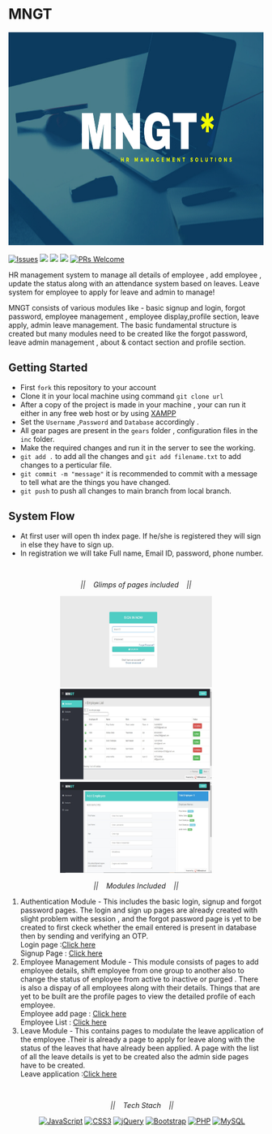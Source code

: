 # MNGT


<center><img src="https://github.com/sruti2024/MNGT/blob/main/images/MNGT_.png" height="420px" width="1000px" ></center>


[![Issues](https://img.shields.io/github/issues/sruti2024/MNGT)](https://github.com/sruti2024/MNGT/issues)
<img src="https://img.shields.io/badge/Front%20End-CSS%20JS-orange">
<img src="https://img.shields.io/badge/Back%20End-PHP%20MySQL-lightgrey">
<img src="https://img.shields.io/badge/Open%20Source-Teacher-blueviolet">
[![PRs Welcome](https://img.shields.io/badge/PRs-welcome-brightgreen.svg?style=flat-square)](http://makeapullrequest.com)



HR management system to manage all details of employee , add employee , update the status  along with an attendance system based on leaves. Leave system for employee to apply for leave and admin to manage!

MNGT consists of various modules like - basic signup and login, forgot password, employee management , employee display,profile section, leave apply, admin leave management. The basic fundamental structure is created but many modules need to be created like the forgot password, leave admin management , about & contact section and profile section.

## Getting Started 

* First `fork` this repository to your account
* Clone it in your local machine using command `git clone url`
* After a copy of the project is made in your machine , your can run it either in any free web host or by using [XAMPP](https://www.apachefriends.org/download.html)
* Set the `Username` ,`Password` and `Database` accordingly .
* All gear pages are present in the `gears` folder , configuration files in the `inc` folder.
* Make the required changes and run it in the server to see the working.
* `git add .` to add all the changes and `git add filename.txt` to add changes to a perticular file.
* `git commit -m "message"` it is recommended to commit with a message to tell what are the things you have changed.
* `git push` to push all changes to main branch from local branch.


## System Flow
* At first user will open th index page. If he/she is registered they will sign in else they have to sign up.
* In registration we will take Full name,  Email ID, password, phone number.




<br>


<p align="center">
  <i>||&nbsp&nbsp&nbsp Glimps of pages included &nbsp&nbsp&nbsp||</i>
  <p align="center">
<img src="https://github.com/sruti2024/MNGT/blob/main/images/WhatsApp%20Image%202021-02-25%20at%2012.04.27%20PM.jpeg" width="300px" height="180px">
    <img src="https://github.com/sruti2024/MNGT/blob/main/images/WhatsApp%20Image%202021-02-25%20at%2012.09.20%20PM.jpeg" width="300" height="180px">
    <img src="https://github.com/sruti2024/MNGT/blob/main/images/WhatsApp%20Image%202021-02-25%20at%2012.14.16%20PM.jpeg" width="300" height="180px">
</p>


<p align="center">
  <i>||&nbsp&nbsp&nbsp Modules Included &nbsp&nbsp&nbsp||</i>
  <p align="center">
 <ol>
   <li>Authentication Module - This includes the basic login, signup and forgot password pages. The login and sign up pages are already created with slight problem withe session , and the forgot password page is yet to be created to first ckeck whether the email entered is present in database then by sending and verifying an OTP. <br>
     Login page :<a href="https://pick-a-bag.000webhostapp.com/index%20-%20Copy.php" title="Login page">Click here </a><br>Signup Page : <a href="https://pick-a-bag.000webhostapp.com/signup.php?email_id_err=&password_err=" title="signup page">Click here </a>
   </li>
   
   <li>Employee Management Module - This module consists of pages to add employee details, shift employee from one group to another  also to change the status of enployee from active to inactive or purged . There is also a dispay of all employees along with their details. Things that are yet to be built are the profile pages to view the detailed profile of each employee.<br>
  Employee add page : <a href="https://pick-a-bag.000webhostapp.com/employee_add.php" title="Add page">Click here </a>
<br>
  Employee List : <a href="https://pick-a-bag.000webhostapp.com/employee.php" title="List page">Click here </a>
</li>
   
   <li>Leave Module - This contains pages to modulate the leave application of the employee .Their is already a page to apply for leave along with the status of the leaves that have already been applied. A page with the list of all the leave details is yet to be created also the admin side pages have to be created.<br>
  Leave application :<a href="https://pick-a-bag.000webhostapp.com/leave.php" title="Leave application">Click here </a></li>
 </p>

<br>
<p align="center">
  <i>||&nbsp&nbsp&nbsp Tech Stach &nbsp&nbsp&nbsp||</i>
<p align="center">
    <a href="https://developer.mozilla.org/en-US/docs/Web/JavaScript" title="JavaScript"><img src="https://github.com/tomchen/stack-icons/blob/master/logos/javascript.svg" alt="JavaScript" width="25px" height="25px"></a>
 <a href="https://www.w3.org/TR/CSS/" title="CSS3"><img src="https://github.com/tomchen/stack-icons/blob/master/logos/css-3.svg" alt="CSS3" width="25px" height="25px"></a>
 <a href="https://jquery.com/" title="jQuery"><img src="https://github.com/tomchen/stack-icons/blob/master/logos/jquery-icon.svg" alt="jQuery" width="25px" height="25px"></a>
 <a href="https://getbootstrap.com/" title="Bootstrap"><img src="https://github.com/tomchen/stack-icons/blob/master/logos/bootstrap.svg" alt="Bootstrap" width="25px" height="25px"></a>
 <a href="https://php.net/" title="PHP"><img src="https://github.com/tomchen/stack-icons/blob/master/logos/php.svg" alt="PHP" width="25px" height="25px"></a>
<a href="https://dev.mysql.com/" title="MySQL"><img src="https://github.com/tomchen/stack-icons/blob/master/logos/mysql.svg" alt="MySQL" width="25px" height="25px"></a>
</p>
